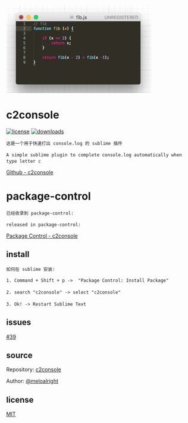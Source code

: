 ![wow.png](./example.gif)       
    
     
     
     
# c2console   
[![license](https://img.shields.io/badge/license-MIT-blue.svg)](https://revolunet.mit-license.org/) [![downloads](https://img.shields.io/badge/downloads-100%2B%2Fmonth-brightgreen.svg)](https://packagecontrol.io/packages/C2console)     
    
    
   
   
`这是一个用于快速打出 console.log 的 sublime 插件`   
   
`A simple sublime plugin to complete console.log automatically when type letter c`    
    
    
[Github - c2console](https://github.com/meloalright/c2console)
   
   
   
   
# package-control    
   
`已经收录到 package-control:`   
   
`released in package-control:`    
   
[Package Control - c2console](https://packagecontrol.io/packages/C2console)    
   
   
   
   
## install    
   
`如何在 sublime 安装:`   
   
```
1. Command + Shift + p ->  "Package Control: Install Package"

2. search "c2console" -> select "c2console"

3. Ok! -> Restart Sublime Text
```   
   
   
   
## issues       
   
[#39](https://github.com/ihodev/sublime-da-ui/issues/39)     
    
      
## source    
   
Repository: [c2console](https://github.com/meloalright/c2console)      
   
Author: [@meloalright](https://github.com/meloalright)   
   
   
## license   
   
[MIT](https://revolunet.mit-license.org/)   
